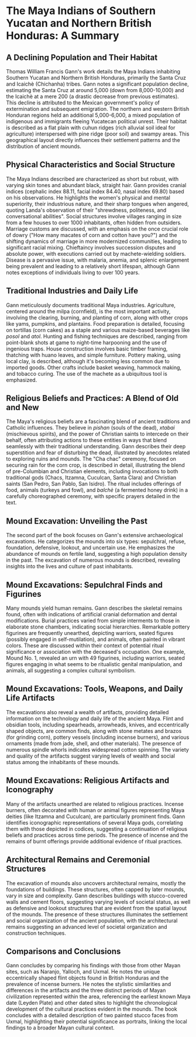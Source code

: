# The Maya Indians of Southern Yucatan and Northern British Honduras: A Summary

## A Declining Population and Their Habitat

Thomas William Francis Gann's work details the Maya Indians inhabiting Southern Yucatan and Northern British Honduras, primarily the Santa Cruz and Icaichè (Chichanha) tribes.  Gann notes a significant population decline, estimating the Santa Cruz at around 5,000 (down from 8,000-10,000) and the Icaichè at a mere 200 (a drastic decrease from previous estimates). This decline is attributed to the Mexican government's policy of extermination and subsequent emigration.  The northern and western British Honduran regions held an additional 5,000-6,000, a mixed population of indigenous and immigrants fleeing Yucatecan political unrest.  Their habitat is described as a flat plain with cuhun ridges (rich alluvial soil ideal for agriculture) interspersed with pine ridge (poor soil) and swampy areas.  This geographical layout directly influences their settlement patterns and the distribution of ancient mounds.


## Physical Characteristics and Social Structure

The Maya Indians described are characterized as short but robust, with varying skin tones and abundant black, straight hair.  Gann provides cranial indices (cephalic index 88.11, facial index 84.40, nasal index 69.80) based on his observations. He highlights the women's physical and mental superiority, their industrious nature, and their sharp tongues when angered, quoting Landa's observation of their "shrewdness, politeness, and conversational abilities".  Social structures involve villages ranging in size from a few houses to over 1000 inhabitants, often hidden from outsiders. Marriage customs are discussed, with an emphasis on the once crucial role of dowry ("How many macates of corn and cotton have you?") and the shifting dynamics of marriage in more modernized communities, leading to significant racial mixing.  Chieftaincy involves succession disputes and absolute power, with executions carried out by machete-wielding soldiers.  Disease is a pervasive issue, with malaria, anemia, and splenic enlargement being prevalent and leading to a relatively short lifespan, although Gann notes exceptions of individuals living to over 100 years.


## Traditional Industries and Daily Life

Gann meticulously documents traditional Maya industries.  Agriculture, centered around the milpa (cornfield), is the most important activity, involving the clearing, burning, and planting of corn, along with other crops like yams, pumpkins, and plantains.  Food preparation is detailed, focusing on tortillas (corn cakes) as a staple and various maize-based beverages like _posol_ and _atol_. Hunting and fishing techniques are described, ranging from point-blank shots at game to night-time harpooning and the use of ingenious traps.  House construction involves basic timber framing, thatching with huano leaves, and simple furniture. Pottery making, using local clay, is described, although it's becoming less common due to imported goods.  Other crafts include basket weaving, hammock making, and tobacco curing.  The use of the machete as a ubiquitous tool is emphasized.


## Religious Beliefs and Practices: A Blend of Old and New

The Maya's religious beliefs are a fascinating blend of ancient traditions and Catholic influences.  They believe in _pishan_ (souls of the dead), _xtabai_ (mischievous spirits), and the power of Christian saints to intercede on their behalf, often attributing actions to these entities in ways that blend seamlessly with their traditional understanding.  Gann describes their deep superstition and fear of disturbing the dead, illustrated by anecdotes related to exploring ruins and mounds.  The "Cha chac" ceremony, focused on securing rain for the corn crop, is described in detail, illustrating the blend of pre-Columbian and Christian elements,  including invocations to both traditional gods (Chacs, Itzamna, Cuculcan, Santa Clara) and Christian saints (San Pedro, San Pablo, San Isidro).  The ritual includes offerings of food, animals (turkeys and fowl), and _balchè_ (a fermented honey drink) in a carefully choreographed ceremony, with specific prayers detailed in the text.

## Mound Excavation: Unveiling the Past

The second part of the book focuses on Gann's extensive archaeological excavations. He categorizes the mounds into six types: sepulchral, refuse, foundation, defensive, lookout, and uncertain use. He emphasizes the abundance of mounds on fertile land, suggesting a high population density in the past.  The excavation of numerous mounds is described, revealing insights into the lives and culture of past inhabitants.


## Mound Excavations:  Sepulchral Finds and Figurines

Many mounds yield human remains.  Gann describes the skeletal remains found, often with indications of artificial cranial deformation and dental modifications.  Burial practices varied from simple interments to those in elaborate stone chambers, indicating social hierarchies.  Remarkable pottery figurines are frequently unearthed,  depicting warriors, seated figures (possibly engaged in self-mutilation), and animals, often painted in vibrant colors. These are discussed within their context of potential ritual significance or association with the deceased's occupation.  One example, Mound No. 1, revealed an urn with 49 figurines, including warriors, seated figures engaging in what seems to be ritualistic genital manipulation, and animals, all suggesting a complex cultural symbolism.


## Mound Excavations: Tools, Weapons, and Daily Life Artifacts

The excavations also reveal a wealth of artifacts, providing detailed information on the technology and daily life of the ancient Maya.  Flint and obsidian tools, including spearheads, arrowheads, knives, and eccentrically shaped objects, are common finds, along with stone metates and brazos (for grinding corn), pottery vessels (including incense burners), and various ornaments (made from jade, shell, and other materials).  The presence of numerous spindle whorls indicates widespread cotton spinning. The variety and quality of the artifacts suggest varying levels of wealth and social status among the inhabitants of these mounds.


## Mound Excavations: Religious Artifacts and Iconography

Many of the artifacts unearthed are related to religious practices. Incense burners, often decorated with human or animal figures representing Maya deities (like Itzamna and Cuculcan), are particularly prominent finds.  Gann identifies iconographic representations of several Maya gods, correlating them with those depicted in codices, suggesting a continuation of religious beliefs and practices across time periods.  The presence of incense and the remains of burnt offerings provide additional evidence of ritual practices.


##  Architectural Remains and Ceremonial Structures

The excavation of mounds also uncovers architectural remains, mostly the foundations of buildings.  These structures, often capped by later mounds, vary in size and complexity.  Gann describes buildings with stucco-covered walls and cement floors, suggesting varying levels of societal status, as well as defensive and lookout structures that are evident from the spatial layout of the mounds.  The presence of these structures illuminates the settlement and social organization of the ancient population, with the architectural remains suggesting an advanced level of societal organization and construction techniques.


## Comparisons and Conclusions

Gann concludes by comparing his findings with those from other Mayan sites, such as Naranjo, Yalloch, and Uxmal.  He notes the unique eccentrically shaped flint objects found in British Honduras and the prevalence of incense burners. He notes the stylistic similarities and differences in the artifacts and the three distinct periods of Mayan civilization represented within the area, referencing the earliest known Maya date (Leyden Plate) and other dated sites to highlight the chronological development of the cultural practices evident in the mounds. The book concludes with a detailed description of two painted stucco faces from Uxmal, highlighting their potential significance as portraits, linking the local findings to a broader Mayan cultural context.
